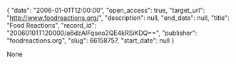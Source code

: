 {
  "date": "2006-01-01T12:00:00", 
  "open_access": true, 
  "target_url": "http://www.foodreactions.org/", 
  "description": null, 
  "end_date": null, 
  "title": "Food Reactions", 
  "record_id": "20060101T120000/a6dzAIFqseo2QE4kRSiKDQ==", 
  "publisher": "foodreactions.org", 
  "slug": 66158757, 
  "start_date": null
}

None